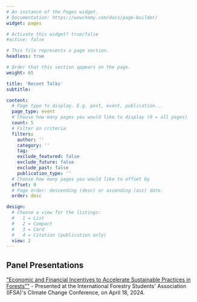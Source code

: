 ```yaml
---
# An instance of the Pages widget.
# Documentation: https://wowchemy.com/docs/page-builder/
widget: pages

# Activate this widget? true/false
#active: false

# This file represents a page section.
headless: true

# Order that this section appears on the page.
weight: 65

title: 'Recent Talks'
subtitle:

content:
  # Page type to display. E.g. post, event, publication...
  page_type: event
  # Choose how many pages you would like to display (0 = all pages)
  count: 5
  # Filter on criteria
  filters:
    author: ''
    category: ''
    tag: ''
    exclude_featured: false
    exclude_future: false
    exclude_past: false
    publication_type: ''
  # Choose how many pages you would like to offset by
  offset: 0
  # Page order: descending (desc) or ascending (asc) date.
  order: desc

design:
  # Choose a view for the listings:
  #   1 = List
  #   2 = Compact
  #   3 = Card
  #   4 = Citation (publication only)
  view: 2
---
```


## Panel Presentations

["Economic and Financial Incentives to Accelerate Sustainable Practices in Forests""](pdf/IFSA_presentation_Bianca_Panel1.pdf) - Presented at the International Forestry Students' Association (IFSA)'s Climate Change Conference, on April 18, 2024.